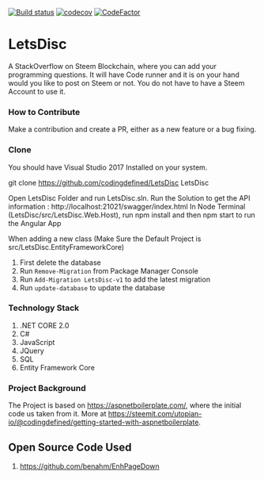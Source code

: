 [![Build status](https://ci.appveyor.com/api/projects/status/hgyfsn195bhae5ch/branch/master?svg=true)](https://ci.appveyor.com/project/codingdefined/letsdisc/branch/master)
[![codecov](https://codecov.io/gh/codingdefined/LetsDisc/branch/master/graph/badge.svg)](https://codecov.io/gh/codingdefined/LetsDisc)
[![CodeFactor](https://www.codefactor.io/repository/github/codingdefined/letsdisc/badge)](https://www.codefactor.io/repository/github/codingdefined/letsdisc)

# LetsDisc

A StackOverflow on Steem Blockchain, where you can add your programming questions. It will have Code runner and it is on your hand would you like to post on Steem or not. You do not have to have a Steem Account to use it.

### How to Contribute

Make a contribution and create a PR, either as a new feature or a bug fixing.

### Clone

You should have Visual Studio 2017 Installed on your system.

git clone https://github.com/codingdefined/LetsDisc LetsDisc

Open LetsDisc Folder and run LetsDisc.sln. 
Run the Solution to get the API information : http://localhost:21021/swagger/index.html
In Node Terminal (LetsDisc/src/LetsDisc.Web.Host), run npm install and then npm start to run the Angular App

When adding a new class (Make Sure the Default Project is src/LetsDisc.EntityFrameworkCore)

1. First delete the database
2. Run `Remove-Migration` from Package Manager Console
3. Run `Add-Migration LetsDisc-v1` to add the latest migration
4. Run `update-database` to update the database

### Technology Stack

1. .NET CORE 2.0
2. C#
3. JavaScript
4. JQuery
5. SQL
6. Entity Framework Core

### Project Background

The Project is based on https://aspnetboilerplate.com/, where the initial code us taken from it. 
More at https://steemit.com/utopian-io/@codingdefined/getting-started-with-aspnetboilerplate.

## Open Source Code Used

1. https://github.com/benahm/EnhPageDown
